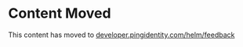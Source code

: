 # Content Moved

This content has moved to [developer.pingidentity.com/helm/feedback](https://developer.pingidentity.com/helm/getting-started/feedback.html)
